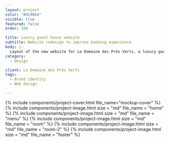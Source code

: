 ```yaml
---
layout: project
color: "#dc9b64"
visible: true
featured: false
order: 100

title: Luxury guest house website
subtitle: Website redesign to improve booking experience
body: |-
  Layout of the new website for Le Domaine des Prés Verts, a luxury guest house in Burgundy, France. Project carried out while working at Watapix.
category:
  - Design

client: Le Domaine des Prés Verts
tags:
  - Brand identity
  - Web design

---
```


<div class="section section--fullWidth">
  <div class="section__container">
    {% include components/project-cover.html file_name="mockup-cover" %}
  </div>
</div>

<div class="section">
  <div class="section__container">
    {% include components/project-image.html
      size = "md"
      file_name = "home"
    %}
    {% include components/project-image.html
      size = "md"
      file_name = "menu"
    %}
    {% include components/project-image.html
      size = "md"
      file_name = "room"
    %}
    {% include components/project-image.html
      size = "md"
      file_name = "room-2"
    %}
    {% include components/project-image.html
      size = "md"
      file_name = "footer"
    %}
  </div>
</div>
